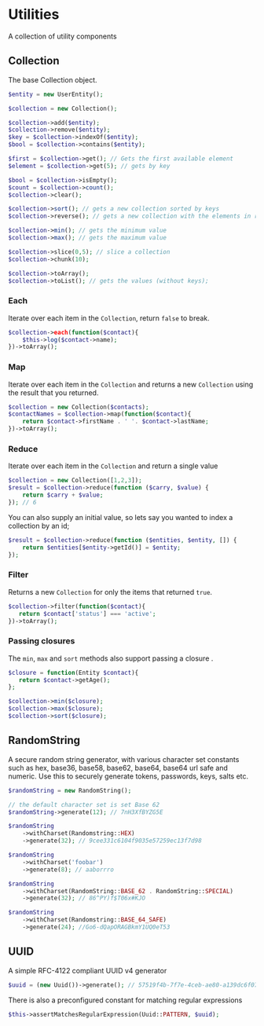 # Utilities

A collection of utility components

## Collection

The base Collection object.

```php
$entity = new UserEntity();

$collection = new Collection();

$collection->add($entity);
$collection->remove($entity);
$key = $collection->indexOf($entity);
$bool = $collection->contains($entity);

$first = $collection->get(); // Gets the first available element
$element = $collection->get(5); // gets by key

$bool = $collection->isEmpty();
$count = $collection->count();
$collection->clear();

$collection->sort(); // gets a new collection sorted by keys
$collection->reverse(); // gets a new collection with the elements in reverse order

$collection->min(); // gets the minimum value
$collection->max(); // gets the maximum value

$collection->slice(0,5); // slice a collection
$collection->chunk(10);

$collection->toArray();
$collection->toList(); // gets the values (without keys);
```

### Each

Iterate over each item in the `Collection`, return `false` to break.

```php
$collection->each(function($contact){
    $this->log($contact->name);
})->toArray();
```

### Map

Iterate over each item in the `Collection` and returns a new `Collection` using the result that you returned.

```php
$collection = new Collection($contacts);
$contactNames = $collection->map(function($contact){
    return $contact->firstName . ' '. $contact->lastName;
})->toArray();
```

### Reduce

Iterate over each item in the `Collection` and return a single value

```php
$collection = new Collection([1,2,3]);
$result = $collection->reduce(function ($carry, $value) {
    return $carry + $value;
}); // 6
```

You can also supply an initial value, so lets say you wanted to index a collection by an id;

```php
$result = $collection->reduce(function ($entities, $entity, []) {
    return $entities[$entity->getId()] = $entity;
});
```

### Filter

Returns a new `Collection` for only the items that returned `true`.

```php
$collection->filter(function($contact){
   return $contact['status'] === 'active';
})->toArray();
```

### Passing closures

The `min`, `max` and `sort` methods also support passing a closure .

```php
$closure = function(Entity $contact){
   return $contact->getAge();
};

$collection->min($closure);
$collection->max($closure);
$collection->sort($closure);
```

## RandomString

A secure random string generator, with various character set constants such as hex, base36, base58, base62, base64, base64 url safe and numeric. Use this to securely generate tokens, passwords, keys, salts etc.

```php
$randomString = new RandomString();

// the default character set is set Base 62 
$randomString->generate(12); // 7nH3XfBYZG5E

$randomString
    ->withCharset(Randomstring::HEX)
    ->generate(32); // 9cee331c6104f9035e57259ec13f7d98

$randomString
    ->withCharset('foobar')
    ->generate(8); // aaborrro

$randomString
    ->withCharset(RandomString::BASE_62 . RandomString::SPECIAL)
    ->generate(32); // 86^PY)f$T06x#KJO

$randomString
    ->withCharset(Randomstring::BASE_64_SAFE)
    ->generate(24); //Go6-dQapORAGBkmY1UQ0eT53
```

## UUID

A simple RFC-4122 compliant UUID v4 generator

```php
$uuid = (new Uuid())->generate(); // 57519f4b-7f7e-4ceb-ae80-a139dc6f07e9
```

There is also a preconfigured constant for matching regular expressions

```php
$this->assertMatchesRegularExpression(Uuid::PATTERN, $uuid);
```

